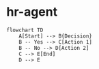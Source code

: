 # hr-agent

```mermaid
flowchart TD
    A[Start] --> B{Decision}
    B -- Yes --> C[Action 1]
    B -- No --> D[Action 2]
    C --> E[End]
    D --> E
```